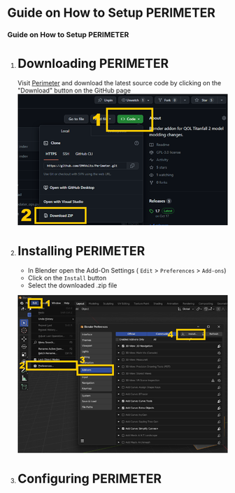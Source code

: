 # Guide on How to Setup PERIMETER

### Guide on How to Setup PERIMETER


1. # Downloading PERIMETER

    Visit [Perimeter](https://github.com/EM4Volts/Perimeter) and download the latest source code by clicking on the "Download" button on the GitHub page
    ![Step 1](assets/images/setup/step1.png)

2. # Installing PERIMETER

    - In Blender open the Add-On Settings ( `Edit` > `Preferences` > `Add-ons`)
    - Click on the `Install` button
    - Select the downloaded .zip file
    
    ![Step 2](assets/images/setup/step2.png)
    
3. # Configuring PERIMETER